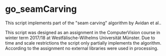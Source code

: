 # go_seamCarving
This script implements part of the "seam carving" algorithm by Avidan et al..

This script was designed as an assignment in the ComputerVision course in winter term 2017/18 at Westfälische-Wilhelms Universität Münster.
Due to time and scale restrictions the script only partially implements the algorithm. According to the assignment no external libraries were used in processing.


